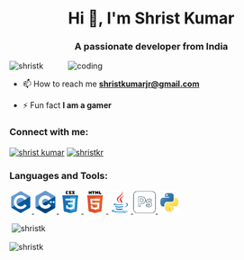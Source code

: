 <h1 align="center">Hi 👋, I'm Shrist Kumar</h1>
<h3 align="center">A passionate developer from India</h3>
<img align="right"alt="coding"width="400"src="https://miro.medium.com/v2/resize:fit:1290/1*ii-gY4avnTCGLL5-BNcGhQ.gif">

<p align="left"> <img src="https://komarev.com/ghpvc/?username=shristk&label=Profile%20views&color=0e75b6&style=flat" alt="shristk" /> </p>

- 📫 How to reach me **shristkumarjr@gmail.com**

- ⚡ Fun fact **I am a gamer**

<h3 align="left">Connect with me:</h3>
<p align="left">
<a href="https://kaggle.com/shrist kumar" target="blank"><img align="center" src="https://raw.githubusercontent.com/rahuldkjain/github-profile-readme-generator/master/src/images/icons/Social/kaggle.svg" alt="shrist kumar" height="30" width="40" /></a>
<a href="https://instagram.com/shristkr" target="blank"><img align="center" src="https://raw.githubusercontent.com/rahuldkjain/github-profile-readme-generator/master/src/images/icons/Social/instagram.svg" alt="shristkr" height="30" width="40" /></a>
</p>

<h3 align="left">Languages and Tools:</h3>
<p align="left"> <a href="https://www.cprogramming.com/" target="_blank" rel="noreferrer"> <img src="https://raw.githubusercontent.com/devicons/devicon/master/icons/c/c-original.svg" alt="c" width="40" height="40"/> </a> <a href="https://www.w3schools.com/cpp/" target="_blank" rel="noreferrer"> <img src="https://raw.githubusercontent.com/devicons/devicon/master/icons/cplusplus/cplusplus-original.svg" alt="cplusplus" width="40" height="40"/> </a> <a href="https://www.w3schools.com/css/" target="_blank" rel="noreferrer"> <img src="https://raw.githubusercontent.com/devicons/devicon/master/icons/css3/css3-original-wordmark.svg" alt="css3" width="40" height="40"/> </a> <a href="https://www.w3.org/html/" target="_blank" rel="noreferrer"> <img src="https://raw.githubusercontent.com/devicons/devicon/master/icons/html5/html5-original-wordmark.svg" alt="html5" width="40" height="40"/> </a> <a href="https://www.java.com" target="_blank" rel="noreferrer"> <img src="https://raw.githubusercontent.com/devicons/devicon/master/icons/java/java-original.svg" alt="java" width="40" height="40"/> </a> <a href="https://www.photoshop.com/en" target="_blank" rel="noreferrer"> <img src="https://raw.githubusercontent.com/devicons/devicon/master/icons/photoshop/photoshop-line.svg" alt="photoshop" width="40" height="40"/> </a> <a href="https://www.python.org" target="_blank" rel="noreferrer"> <img src="https://raw.githubusercontent.com/devicons/devicon/master/icons/python/python-original.svg" alt="python" width="40" height="40"/> </a> </p>

<p>&nbsp;<img align="center" src="https://github-readme-stats.vercel.app/api?username=shristk&show_icons=true&locale=en" alt="shristk" /></p>

<p><img align="center" src="https://github-readme-streak-stats.herokuapp.com/?user=shristk&" alt="shristk" /></p>
